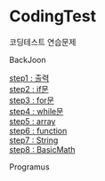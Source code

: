 # CodingTest
코딩테스트 연습문제

BackJoon
  
  [step1 : 출력](https://github.com/YJun1364/CodingTest/tree/main/backJoon/step1_print)
  <br>
  [step2 : if문](https://github.com/YJun1364/CodingTest/tree/main/backJoon/step2_if)
  <br>
  [step3 : for문](https://github.com/YJun1364/CodingTest/tree/main/backJoon/step3_for)
  <br>
  [step4 : while문](https://github.com/YJun1364/CodingTest/tree/main/backJoon/step4_while)
  <br>
  [step5 : array](https://github.com/YJun1364/CodingTest/tree/main/backJoon/step5_array)
  <br>
  [step6 : function](https://github.com/YJun1364/CodingTest/tree/main/backJoon/step6_function)
   <br>
  [step7 : String](https://github.com/YJun1364/CodingTest/tree/main/backJoon/step7_String)
   <br>
  [step8 : BasicMath](https://github.com/YJun1364/CodingTest/tree/main/backJoon/step8_BasicMath)
  
  Programus
